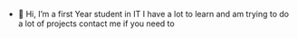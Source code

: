 - 👋 Hi, I’m a first Year student in IT
I have a lot to learn and am trying to do a lot of projects
contact me if you need to
